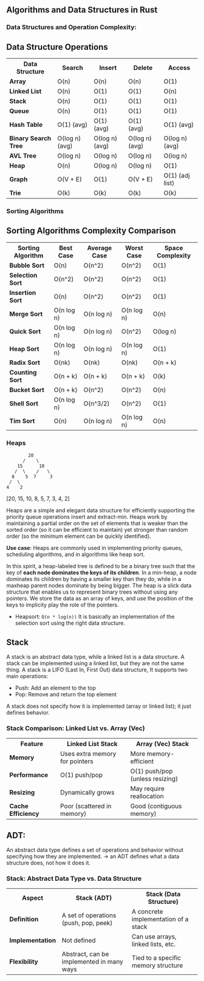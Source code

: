## Algorithms and Data Structures in Rust


### Data Structures and Operation Complexity:

## Data Structure Operations

<table>
  <tr>
    <th><strong>Data Structure</strong></th>
    <th><strong>Search</strong></th>
    <th><strong>Insert</strong></th>
    <th><strong>Delete</strong></th>
    <th><strong>Access</strong></th>
  </tr>
  <tr>
    <td><strong>Array</strong></td>
    <td>O(n)</td>
    <td>O(n)</td>
    <td>O(n)</td>
    <td>O(1)</td>
  </tr>
  <tr>
    <td><strong>Linked List</strong></td>
    <td>O(n)</td>
    <td>O(1)</td>
    <td>O(1)</td>
    <td>O(n)</td>
  </tr>
  <tr>
    <td><strong>Stack</strong></td>
    <td>O(n)</td>
    <td>O(1)</td>
    <td>O(1)</td>
    <td>O(1)</td>
  </tr>
  <tr>
    <td><strong>Queue</strong></td>
    <td>O(n)</td>
    <td>O(1)</td>
    <td>O(1)</td>
    <td>O(1)</td>
  </tr>
  <tr>
    <td><strong>Hash Table</strong></td>
    <td>O(1) (avg)</td>
    <td>O(1) (avg)</td>
    <td>O(1) (avg)</td>
    <td>O(1) (avg)</td>
  </tr>
  <tr>
    <td><strong>Binary Search Tree</strong></td>
    <td>O(log n) (avg)</td>
    <td>O(log n) (avg)</td>
    <td>O(log n) (avg)</td>
    <td>O(log n) (avg)</td>
  </tr>
  <tr>
    <td><strong>AVL Tree</strong></td>
    <td>O(log n)</td>
    <td>O(log n)</td>
    <td>O(log n)</td>
    <td>O(log n)</td>
  </tr>
  <tr>
    <td><strong>Heap</strong></td>
    <td>O(n)</td>
    <td>O(log n)</td>
    <td>O(log n)</td>
    <td>O(1)</td>
  </tr>
  <tr>
    <td><strong>Graph</strong></td>
    <td>O(V + E)</td>
    <td>O(1)</td>
    <td>O(V + E)</td>
    <td>O(1) (adj list)</td>
  </tr>
  <tr>
    <td><strong>Trie</strong></td>
    <td>O(k)</td>
    <td>O(k)</td>
    <td>O(k)</td>
    <td>O(k)</td>
  </tr>
</table>


### Sorting Algorithms
## Sorting Algorithms Complexity Comparison

<table>
  <tr>
    <th><strong>Sorting Algorithm</strong></th>
    <th><strong>Best Case</strong></th>
    <th><strong>Average Case</strong></th>
    <th><strong>Worst Case</strong></th>
    <th><strong>Space Complexity</strong></th>
  </tr>
  <tr>
    <td><strong>Bubble Sort</strong></td>
    <td>O(n)</td>
    <td>O(n^2)</td>
    <td>O(n^2)</td>
    <td>O(1)</td>
  </tr>
  <tr>
    <td><strong>Selection Sort</strong></td>
    <td>O(n^2)</td>
    <td>O(n^2)</td>
    <td>O(n^2)</td>
    <td>O(1)</td>
  </tr>
  <tr>
    <td><strong>Insertion Sort</strong></td>
    <td>O(n)</td>
    <td>O(n^2)</td>
    <td>O(n^2)</td>
    <td>O(1)</td>
  </tr>
  <tr>
    <td><strong>Merge Sort</strong></td>
    <td>O(n log n)</td>
    <td>O(n log n)</td>
    <td>O(n log n)</td>
    <td>O(n)</td>
  </tr>
  <tr>
    <td><strong>Quick Sort</strong></td>
    <td>O(n log n)</td>
    <td>O(n log n)</td>
    <td>O(n^2)</td>
    <td>O(log n)</td>
  </tr>
  <tr>
    <td><strong>Heap Sort</strong></td>
    <td>O(n log n)</td>
    <td>O(n log n)</td>
    <td>O(n log n)</td>
    <td>O(1)</td>
  </tr>
  <tr>
    <td><strong>Radix Sort</strong></td>
    <td>O(nk)</td>
    <td>O(nk)</td>
    <td>O(nk)</td>
    <td>O(n + k)</td>
  </tr>
  <tr>
    <td><strong>Counting Sort</strong></td>
    <td>O(n + k)</td>
    <td>O(n + k)</td>
    <td>O(n + k)</td>
    <td>O(k)</td>
  </tr>
  <tr>
    <td><strong>Bucket Sort</strong></td>
    <td>O(n + k)</td>
    <td>O(n^2)</td>
    <td>O(n^2)</td>
    <td>O(n)</td>
  </tr>
  <tr>
    <td><strong>Shell Sort</strong></td>
    <td>O(n log n)</td>
    <td>O(n^3/2)</td>
    <td>O(n^2)</td>
    <td>O(1)</td>
  </tr>
  <tr>
    <td><strong>Tim Sort</strong></td>
    <td>O(n)</td>
    <td>O(n log n)</td>
    <td>O(n log n)</td>
    <td>O(n)</td>
  </tr>
</table>



### Heaps
            20
          /    \
        15      10
       /  \    /   \
      8    5  7     3
     /  \
    4    2

[20, 15, 10, 8, 5, 7, 3, 4, 2]


Heaps are a simple and elegant data structure for efficiently supporting the 
priority queue operations insert and extract-min. Heaps work by maintaining a
partial order on the set of elements that is weaker than the sorted order (so it
can be efficient to maintain) yet stronger than random order (so the minimum
element can be quickly identified).

**Use case**: Heaps are commonly used in implementing priority queues, scheduling algorithms, and in algorithms like heap sort.

In this spirit, a heap-labeled tree is defined to be a binary tree such that
the key of **each node dominates the keys of its children**. In a min-heap, a node
dominates its children by having a smaller key than they do, while in a maxheap
parent nodes dominate by being bigger.
The heap is a slick data structure that enables
us to represent binary trees without using any pointers. 
We store the data as an array of keys, and use the position of the keys to implicity play the role of the pointers.

- Heapsort:
`O(n * log(n))`
It is basically an implementation of the selection sort using the right data structure.  


## Stack
A stack is an abstract data type, while a linked list is a data structure. A stack can be implemented using a linked list, but they are not the same thing.
A stack is a LIFO (Last In, First Out) data structure, It supports two main operations:
- Push: Add an element to the top
- Pop: Remove and return the top element

A stack does not specify how it is implemented (array or linked list); it just defines behavior.

### Stack Comparison: Linked List vs. Array (Vec)

<table>
  <tr>
    <th>Feature</th>
    <th>Linked List Stack</th>
    <th>Array (Vec) Stack</th>
  </tr>
  <tr>
    <td><strong>Memory</strong></td>
    <td>Uses extra memory for pointers</td>
    <td>More memory-efficient</td>
  </tr>
  <tr>
    <td><strong>Performance</strong></td>
    <td>O(1) push/pop</td>
    <td>O(1) push/pop (unless resizing)</td>
  </tr>
  <tr>
    <td><strong>Resizing</strong></td>
    <td>Dynamically grows</td>
    <td>May require reallocation</td>
  </tr>
  <tr>
    <td><strong>Cache Efficiency</strong></td>
    <td>Poor (scattered in memory)</td>
    <td>Good (contiguous memory)</td>
  </tr>
</table>


## ADT:
An abstract data type defines a set of operations and behavior without specifying how they are implemented.
-> an ADT defines what a data structure does, not how it does it.

### Stack: Abstract Data Type vs. Data Structure

<table>
  <tr>
    <th>Aspect</th>
    <th>Stack (ADT)</th>
    <th>Stack (Data Structure)</th>
  </tr>
  <tr>
    <td><strong>Definition</strong></td>
    <td>A set of operations (push, pop, peek)</td>
    <td>A concrete implementation of a stack</td>
  </tr>
  <tr>
    <td><strong>Implementation</strong></td>
    <td>Not defined</td>
    <td>Can use arrays, linked lists, etc.</td>
  </tr>
  <tr>
    <td><strong>Flexibility</strong></td>
    <td>Abstract, can be implemented in many ways</td>
    <td>Tied to a specific memory structure</td>
  </tr>
</table>

